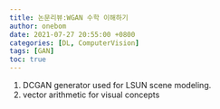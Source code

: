 ```yaml
---
title: 논문리뷰:WGAN 수학 이해하기
author: onebom
date: 2021-07-27 20:55:00 +0800
categories: [DL, ComputerVision]
tags: [GAN]
toc: true
---
```


1. DCGAN generator used for LSUN scene modeling.
2. vector arithmetic for visual concepts
